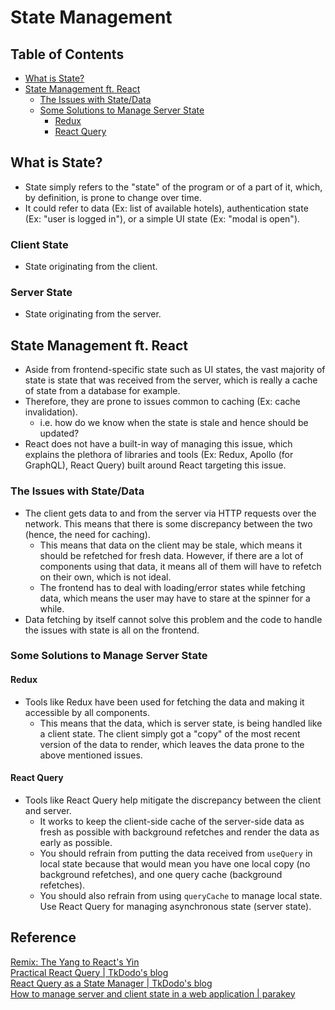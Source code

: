 # State Management

## Table of Contents
- [What is State?](#what-is-state)
- [State Management ft. React](#state-management-ft-react)
  - [The Issues with State/Data](#the-issues-with-statedata)
  - [Some Solutions to Manage Server State](#some-solutions-to-manage-server-state)
    - [Redux](#redux)
    - [React Query](#react-query)

## What is State?
- State simply refers to the "state" of the program or of a part of it, which, by definition, is prone to change over time.
- It could refer to data (Ex: list of available hotels), authentication state (Ex: "user is logged in"), or a simple UI state (Ex: "modal is open").
### Client State
- State originating from the client.
### Server State
- State originating from the server.

## State Management ft. React
- Aside from frontend-specific state such as UI states, the vast majority of state is state that was received from the server, which is really a cache of state from a database for example.
- Therefore, they are prone to issues common to caching (Ex: cache invalidation).
  - i.e. how do we know when the state is stale and hence should be updated?
- React does not have a built-in way of managing this issue, which explains the plethora of libraries and tools (Ex: Redux, Apollo (for GraphQL), React Query) built around React targeting this issue.
### The Issues with State/Data
- The client gets data to and from the server via HTTP requests over the network. This means that there is some discrepancy between the two (hence, the need for caching).
  - This means that data on the client may be stale, which means it should be refetched for fresh data. However, if there are a lot of components using that data, it means all of them will have to refetch on their own, which is not ideal.
  - The frontend has to deal with loading/error states while fetching data, which means the user may have to stare at the spinner for a while.
- Data fetching by itself cannot solve this problem and the code to handle the issues with state is all on the frontend.
### Some Solutions to Manage Server State
#### Redux
- Tools like Redux have been used for fetching the data and making it accessible by all components.
  - This means that the data, which is server state, is being handled like a client state. The client simply got a "copy" of the most recent version of the data to render, which leaves the data prone to the above mentioned issues.
#### React Query
- Tools like React Query help mitigate the discrepancy between the client and server.
  - It works to keep the client-side cache of the server-side data as fresh as possible with background refetches and render the data as early as possible.
  - You should refrain from putting the data received from `useQuery` in local state because that would mean you have one local copy (no background refetches), and one query cache (background refetches).
  - You should also refrain from using `queryCache` to manage local state. Use React Query for managing asynchronous state (server state).

## Reference
[Remix: The Yang to React's Yin](https://kentcdodds.com/blog/remix-the-yang-to-react-s-yin)  
[Practical React Query | TkDodo's blog](https://tkdodo.eu/blog/practical-react-query)  
[React Query as a State Manager | TkDodo's blog](https://tkdodo.eu/blog/react-query-as-a-state-manager)  
[How to manage server and client state in a web application | parakey](https://www.parakey.co/blog/how-to-manage-server-and-client-state-in-a-web-application)  
